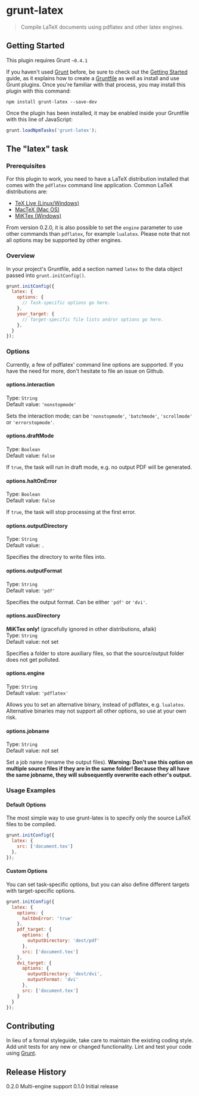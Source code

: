 # grunt-latex

> Compile LaTeX documents using pdflatex and other latex engines.

## Getting Started
This plugin requires Grunt `~0.4.1`

If you haven't used [Grunt](http://gruntjs.com/) before, be sure to check out the [Getting Started](http://gruntjs.com/getting-started) guide, as it explains how to create a [Gruntfile](http://gruntjs.com/sample-gruntfile) as well as install and use Grunt plugins. Once you're familiar with that process, you may install this plugin with this command:

```shell
npm install grunt-latex --save-dev
```

Once the plugin has been installed, it may be enabled inside your Gruntfile with this line of JavaScript:

```js
grunt.loadNpmTasks('grunt-latex');
```

## The "latex" task

### Prerequisites

For this plugin to work, you need to have a LaTeX distribution installed that comes with the ```pdflatex``` command line application. Common LaTeX distributions are:

* [TeX Live (Linux/Windows)](http://www.tug.org/texlive/)
* [MacTeX (Mac OS)](http://www.tug.org/mactex/)
* [MiKTex (Windows)](http://miktex.org/)

From version 0.2.0, it is also possible to set the `engine` parameter to use other commands than `pdflatex`, for example `lualatex`. Please note that not all options may be supported by other engines.

### Overview
In your project's Gruntfile, add a section named `latex` to the data object passed into `grunt.initConfig()`.

```js
grunt.initConfig({
  latex: {
    options: {
      // Task-specific options go here.
    },
    your_target: {
      // Target-specific file lists and/or options go here.
    },
  }
});
```

### Options

Currently, a few of pdflatex' command line options are supported. If you have the need for more, don't hesitate to file an issue on Github.

#### options.interaction
Type: `String`  
Default value: `'nonstopmode'`

Sets the interaction mode; can be `'nonstopmode'`, `'batchmode'`, `'scrollmode'` or `'errorstopmode'`.

#### options.draftMode
Type: `Boolean`  
Default value: `false`

If `true`, the task will run in draft mode, e.g. no output PDF will be generated.

#### options.haltOnError
Type: `Boolean`  
Default value: `false`

If `true`, the task will stop processing at the first error.

#### options.outputDirectory
Type: `String`  
Default value: `.`

Specifies the directory to write files into.

#### options.outputFormat
Type: `String`  
Default value: `'pdf'`

Specifies the output format. Can be either `'pdf'` or `'dvi'`.

#### options.auxDirectory
**MiKTex only!** (gracefully ignored in other distributions, afaik)  
Type: `String`  
Default value: not set

Specifies a folder to store auxiliary files, so that the source/output folder does not get polluted.

#### options.engine
Type: `String`  
Default value: `'pdflatex'`

Allows you to set an alternative binary, instead of pdflatex, e.g. `lualatex`. Alternative binaries may not support all other options, so use at your own risk.

#### options.jobname
Type: `String`  
Default value: not set

Set a job name (rename the output files). **Warning: Don't use this option on multiple source files if they are in the same folder! Because they all have the same jobname, they will subsequently overwrite each other's output.**

### Usage Examples

#### Default Options
The most simple way to use grunt-latex is to specify only the source LaTeX files to be compiled.

```js
grunt.initConfig({
  latex: {
    src: ['document.tex']
  },
});
```

#### Custom Options
You can set task-specific options, but you can also define different targets with target-specific options.

```js
grunt.initConfig({
  latex: {
    options: {
      haltOnError: 'true'
    },
    pdf_target: {
      options: {
        outputDirectory: 'dest/pdf'
      },
      src: ['document.tex']
    },
    dvi_target: {
      options: {
        outputDirectory: 'dest/dvi',
        outputFormat: 'dvi'
      },
      src: ['document.tex']
    }
  }
});
```

## Contributing
In lieu of a formal styleguide, take care to maintain the existing coding style. Add unit tests for any new or changed functionality. Lint and test your code using [Grunt](http://gruntjs.com/).

## Release History
0.2.0 Multi-engine support
0.1.0 Initial release

